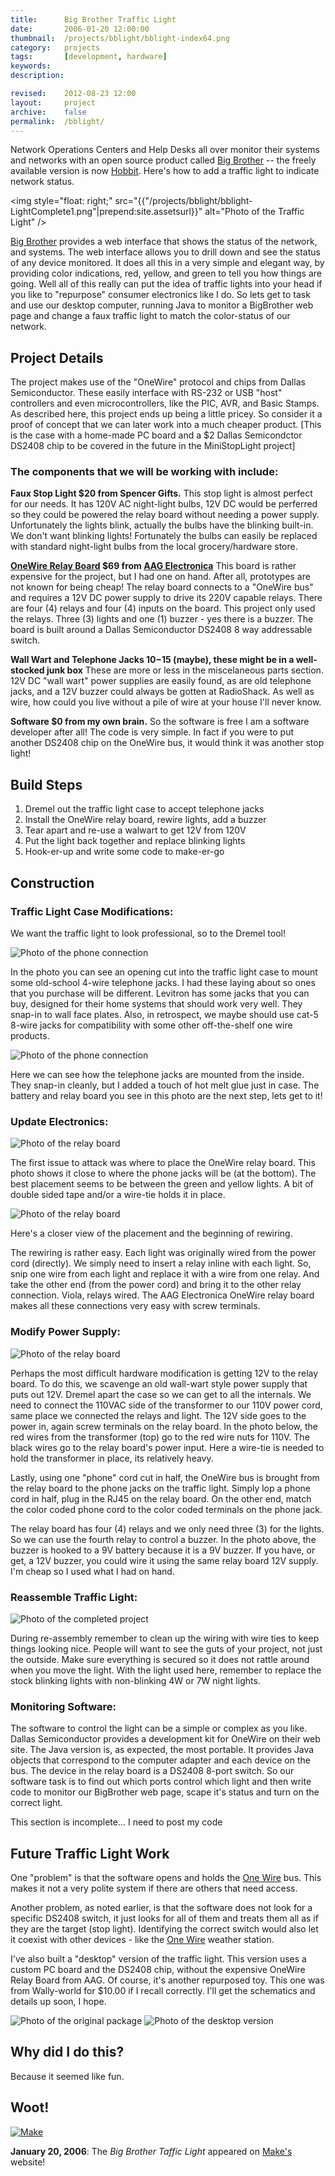 ```yaml
---
title:      Big Brother Traffic Light
date:       2006-01-20 12:00:00
thumbnail:  /projects/bblight/bblight-index64.png
category:   projects
tags:       [development, hardware]
keywords:
description:

revised:    2012-08-23 12:00
layout:     project
archive:	false
permalink:  /bblight/
---
```

Network Operations Centers and Help Desks all over monitor their systems
and networks with an open source product called [Big
Brother][bigbrother] -- the freely available version is now
[Hobbit][hobbit]. Here's how to add a traffic light to indicate network
status.


<img style="float: right;" src="{{"/projects/bblight/bblight-LightComplete1.png"|prepend:site.assetsurl}}" alt="Photo of the Traffic Light" />

[Big Brother][bigbrother] provides a web interface that shows the status
of the network, and systems. The web interface allows you to drill down
and see the status of any device monitored. It does all this in a very
simple and elegant way, by providing color indications, red, yellow, and
green to tell you how things are going. Well all of this really can put
the idea of traffic lights into your head if you like to "repurpose"
consumer electronics like I do. So lets get to task and use our desktop
computer, running Java to monitor a BigBrother web page and change a
faux traffic light to match the color-status of our network.

## Project Details
The project makes use of the "OneWire" protocol and chips from Dallas
Semiconductor. These easily interface with RS-232 or USB "host"
controllers and even microcontrollers, like the PIC, AVR, and Basic
Stamps. As described here, this project ends up being a little pricey.
So  consider it a proof of concept that we can later work into a much
cheaper product. [This is the case with a home-made PC board and a $2
Dallas Semicondctor DS2408 chip to be covered in the future in the
MiniStopLight project]

### The components that we will be working with include:

**Faux Stop Light $20 from Spencer Gifts.** This stop light is almost
perfect for our needs. It has 120V AC night-light bulbs, 12V DC would be
perferred so they could be powered the relay board without needing a
power supply. Unfortunately the lights blink, actually the bulbs have
the blinking built-in. We don't want blinking lights! Fortunately the
bulbs can easily be replaced with standard night-light bulbs from the
local grocery/hardware store.

**<a href="http://www.aagelectronica.com/aag/index.html">OneWire Relay
Board</a> $69 from <a href="http://www.aagelectronica.com">AAG
Electronica</a>** This board is rather expensive for the project, but I
had one on hand. After all, prototypes are not known for being cheap!
The relay board connects to a "OneWire bus" and requires a 12V DC power
supply to drive its 220V capable relays. There are four (4) relays and
four (4) inputs on the board. This project only used the relays. Three
(3) lights and one (1) buzzer - yes there is a buzzer. The board is
built around a Dallas Semiconductor DS2408 8 way addressable switch.

**Wall Wart and Telephone Jacks $10-$15 (maybe), these might be in a
well-stocked junk box** These are more or less in the miscelaneous parts
section. 12V DC "wall wart" power supplies are easily found, as are old
telephone jacks, and a 12V buzzer could always be gotten at RadioShack.
As well as wire, how could you live without a pile of wire at your house
I'll never know.

**Software $0 from my own brain.** So the software is free I am a
software developer after all! The code is very simple. In fact if you
were to put another DS2408 chip on the OneWire bus, it would think it
was another stop light!

## Build Steps

1. Dremel out the traffic light case to accept telephone jacks
2. Install the OneWire relay board, rewire lights, add a buzzer
3. Tear apart and re-use a walwart to get 12V from 120V
4. Put the light back together and replace blinking lights
5. Hook-er-up and write some code to make-er-go

## Construction

### Traffic Light Case Modifications:

We want the traffic light to look professional, so to the Dremel tool!

![Photo of the phone connection]({{"/projects/bblight/bblight-PhoneConnection1.png"|prepend:site.assetsurl}})

In the photo you can see an opening cut into the traffic light case to
mount some old-school 4-wire telephone jacks. I had these laying about
so ones that you purchase will be different. Levitron has some jacks
that you can buy, designed for their home systems that should work very
well. They snap-in to wall face plates. Also, in retrospect, we maybe
should use cat-5 8-wire jacks for compatibility with some other
off-the-shelf one wire products.

![Photo of the phone connection]({{"/projects/bblight/bblight-PhoneConnection2.png"|prepend:site.assetsurl}})

Here we can see how the telephone jacks are mounted from the inside.
They snap-in cleanly, but I added a touch of hot melt glue just in case.
The battery and relay board you see in this photo are the next step,
lets get to it!

### Update Electronics:

![Photo of the relay board]({{"/projects/bblight/bblight-RelayBoard3.png"|prepend:site.assetsurl}})

The first issue to attack was where to place the OneWire relay board.
This photo shows it close to where the phone jacks will be (at the
bottom). The best placement seems to be between the green and yellow
lights. A bit of double sided tape and/or a wire-tie holds it in place.

![Photo of the relay board]({{"/projects/bblight/bblight-RelayBoard2.png"|prepend:site.assetsurl}})

Here's a closer view of the placement and the beginning of rewiring.

The rewiring is rather easy. Each light was originally wired from the
power cord (directly). We simply need to insert a relay inline with each
light. So, snip one wire from each light and replace it with a wire from
one relay. And take the other end (from the power cord) and bring it to
the other relay connection. Viola, relays wired. The AAG Electronica
OneWire relay board makes all these connections very easy with screw
terminals.

### Modify Power Supply:

![Photo of the relay board]({{"/projects/bblight/bblight-RelayBoard1.png"|prepend:site.assetsurl}})

Perhaps the most difficult hardware modification is getting 12V to the
relay board. To do this, we scavenge an old wall-wart style power supply
that puts out 12V. Dremel apart the case so we can get to all the
internals. We need to connect the 110VAC side of the transformer to our
110V power cord, same place we connected the relays and light. The 12V
side goes to the power in, again screw terminals on the relay board. In
the photo below, the red wires from the transformer (top) go to the red
wire nuts for 110V. The black wires go to the relay board's power input.
Here a wire-tie is needed to hold the transformer in place, its
relatively heavy.

Lastly, using one "phone" cord cut in half, the OneWire bus is brought
from the relay board to the phone jacks on the traffic light. Simply lop
a phone cord in half, plug in the RJ45 on the relay board. On the other
end, match the color coded phone cord to the color coded terminals on
the phone jack.

The relay board has four (4) relays and we only need three (3) for the
lights. So we can use the fourth relay to control a buzzer. In the photo
above, the buzzer is hooked to a 9V battery because it is a 9V buzzer.
If you have, or get, a 12V buzzer, you could wire it using the same
relay board 12V supply. I'm cheap so I used what I had on hand.

### Reassemble Traffic Light:

![Photo of the completed project]({{"/projects/bblight/bblight-LightComplete1.png"|prepend:site.assetsurl}})

During re-assembly remember to clean up the wiring with wire ties to
keep things looking nice. People will want to see the guts of your
project, not just the outside. Make sure everything is secured so it
does not rattle around when you move the light. With the light used
here, remember to replace the stock blinking lights with non-blinking 4W
or 7W night lights.

### Monitoring Software:
The software to control the light can be a simple or complex as you
like. Dallas Semiconductor provides a development kit for OneWire on
their web site. The Java version is, as expected, the most portable. It
provides Java objects that correspond to the computer adapter and each
device on the bus. The device in the relay board is a DS2408 8-port
switch. So our software task is to find out which ports control which
light and then write code to monitor our BigBrother web page, scape it's
status and turn on the correct light.

This section is incomplete... I need to post my code

## Future Traffic Light Work
One "problem" is that the software opens and holds the [One
Wire][onewire] bus. This makes it not a very polite system if there are
others that need access.

Another problem, as noted earlier, is that the software does not look
for a specific DS2408 switch, it just looks for all of them and treats
them all as if they are the target (stop light). Identifying the correct
switch would also let it coexist with other devices - like the [One
Wire][onewire] weather station.

I've also built a "desktop" version of the traffic light. This version
uses a custom PC board and the DS2408 chip, without the expensive
OneWire Relay Board from AAG. Of course, it's another repurposed toy.
This one was from Wally-world for $10.00 if I recall correctly. I'll get
the schematics and details up soon, I hope.

![Photo of the original package]({{"/projects/bblight/bblight-DesktopTrafficLight01.png"|prepend:site.assetsurl}})
![Photo of the desktop version]({{"/projects/bblight/bblight-DesktopTrafficLight02.png"|prepend:site.assetsurl}})

## Why did I do this?

Because it seemed like fun.

## Woot!

[![Make](https://s0.wp.com/wp-content/themes/vip/makeblog/img/make-logo.png)][make-article]

**January 20, 2006**: The _Big Brother Taffic Light_ appeared on
[Make's][make-article] website!

 [bigbrother]: href="http://www.bb4.org/
 [hobbit]: http://hobbitmon.sourceforge.net
 [onewire]: http://www.maxim-ic.com/1-Wire.cfm
 [make]: http://makezine.com
 [make-article]: http://makezine.com/2006/01/20/make-a-bigbrother-traffic/
